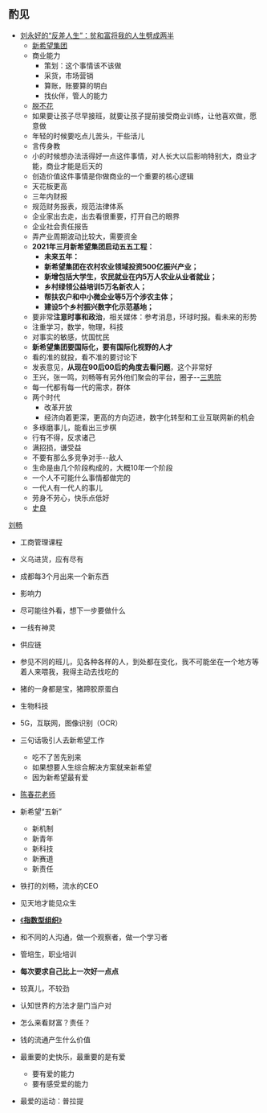 ## 酌见

- [刘永好的“反差人生”：贫和富将我的人生劈成两半](https://www.youtube.com/watch?v=3XPd6Ith69A)
  - [新希望集团](http://www.newhopegroup.com/)
  - 商业能力
    - 策划：这个事情该不该做
    - 采货，市场营销
    - 算账，账要算的明白
    - 找伙伴，管人的能力
  - [脱不花](https://baike.baidu.com/item/%E6%9D%8E%E5%A4%A9%E7%94%B0/3518932)
  - 如果要让孩子尽早接班，就要让孩子提前接受商业训练，让他喜欢做，愿意做
  - 年轻的时候要吃点儿苦头，干些活儿
  - 言传身教
  - 小的时候想办法活得好一点这件事情，对人长大以后影响特别大，商业才能，商业才能是后天的
  - 创造价值这件事情是你做商业的一个重要的核心逻辑
  - 天花板更高
  - 三年内财报
  - 规范财务报表，规范法律体系
  - 企业家出去走，出去看很重要，打开自己的眼界
  - 企业社会责任报告
  - 弄产业周期波动比较大，需要资金 
  - **2021年三月新希望集团启动五五工程：**
    - **未来五年：**
    - **新希望集团在农村农业领域投资500亿振兴产业；**
    - **新增包括大学生，农民就业在内5万人农业从业者就业；**
    - **乡村绿领公益培训5万名新农人；**
    - **帮扶农户和中小微企业等5万个涉农主体；**
    - **建设5个乡村振兴数字化示范基地；**
  - 要非常**注意时事和政治**，相关媒体：参考消息，环球时报。看未来的形势
  - 注重学习，数学，物理，科技
  - 对事实的敏感，忧国忧民
  - **新希望集团要国际化，要有国际化视野的人才**
  - 看的准的就投，看不准的要讨论下
  - 发表意见，**从现在90后00后的角度去看问题**，这个非常好
  - 王兴，张一鸣，刘畅等有另外他们聚会的平台，圈子--[三思院](https://zhuanlan.zhihu.com/p/59873491)
  - 每一代都有每一代的需求，群体
  - 两个时代
    - 改革开放
    - 经济向着更深，更高的方向迈进，数字化转型和工业互联网新的机会
  - 多琢磨事儿，能看出三步棋
  - 行有不得，反求诸己
  - 满招损，谦受益
  - 不要有那么多竞争对手--敌人
  - 生命是由几个阶段构成的，大概10年一个阶段
  - 一个人不可能什么事情都做完的
  - 一代人有一代人的事儿
  - 劳身不劳心，快乐点低好
  - [史良](https://www.youtube.com/watch?v=WCiRq-Qg9Ks&list=PLwXMmy5fUrVw2-1lqPYqqIs8b15bhuACP)



[刘畅](https://www.youtube.com/watch?v=iTvDaSSRU3g)

- 工商管理课程
- 义乌进货，应有尽有
- 成都每3个月出来一个新东西
- 影响力
- 尽可能往外看，想下一步要做什么
- 一线有神灵
- 供应链
- 参见不同的班儿，见各种各样的人，到处都在变化，我不可能坐在一个地方等着人来喂我，我得主动去找吃的
- 猪的一身都是宝，猪蹄胶原蛋白
- 生物科技
- 5G，互联网，图像识别（OCR）
- 三句话吸引人去新希望工作
  - 吃不了苦先别来
  - 如果想要人生综合解决方案就来新希望
  - 因为新希望最有爱
- [陈春花老师](https://wiki.mbalib.com/wiki/%E9%99%88%E6%98%A5%E8%8A%B1)
- 新希望“五新”
  - 新机制
  - 新青年
  - 新科技
  - 新赛道
  - 新责任
- 铁打的刘畅，流水的CEO
- 见天地才能见众生
- [《**指数型组织**》](https://jobrest.gitbooks.io/exo/content/index.html)
- 和不同的人沟通，做一个观察者，做一个学习者
- 管培生，职业培训
- **每次要求自己比上一次好一点点**
- 较真儿，不较劲
- 认知世界的方法才是门当户对
- 怎么来看财富？责任？
- 钱的流通产生什么价值
- 最重要的史快乐，最重要的是有爱
  - 要有爱的能力
  - 要有感受爱的能力

- 最爱的运动：普拉提


